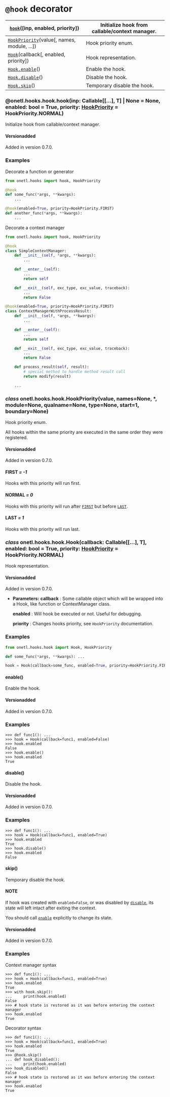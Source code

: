 <a id="hook-decorator"></a>

# `@hook` decorator

| [`hook`](#onetl.hooks.hook.hook)([inp, enabled, priority])                    | Initialize hook from callable/context manager.   |
|-------------------------------------------------------------------------------|--------------------------------------------------|
| [`HookPriority`](#onetl.hooks.hook.HookPriority)(value[, names, module, ...]) | Hook priority enum.                              |
| [`Hook`](#onetl.hooks.hook.Hook)(callback[, enabled, priority])               | Hook representation.                             |
| [`Hook.enable`](#onetl.hooks.hook.Hook.enable)()                              | Enable the hook.                                 |
| [`Hook.disable`](#onetl.hooks.hook.Hook.disable)()                            | Disable the hook.                                |
| [`Hook.skip`](#onetl.hooks.hook.Hook.skip)()                                  | Temporary disable the hook.                      |

### @onetl.hooks.hook.hook(inp: Callable[[...], T] | None = None, enabled: bool = True, priority: [HookPriority](#onetl.hooks.hook.HookPriority) = HookPriority.NORMAL)

Initialize hook from callable/context manager.

#### Versionadded
Added in version 0.7.0.

### Examples

Decorate a function or generator

```py
from onetl.hooks import hook, HookPriority

@hook
def some_func(*args, **kwargs):
    ...

@hook(enabled=True, priority=HookPriority.FIRST)
def another_func(*args, **kwargs):
    ...
```

Decorate a context manager

```py
from onetl.hooks import hook, HookPriority

@hook
class SimpleContextManager:
    def __init__(self, *args, **kwargs):
        ...

    def __enter__(self):
        ...
        return self

    def __exit__(self, exc_type, exc_value, traceback):
        ...
        return False

@hook(enabled=True, priority=HookPriority.FIRST)
class ContextManagerWithProcessResult:
    def __init__(self, *args, **kwargs):
        ...

    def __enter__(self):
        ...
        return self

    def __exit__(self, exc_type, exc_value, traceback):
        ...
        return False

    def process_result(self, result):
        # special method to handle method result call
        return modify(result)

    ...
```

<!-- !! processed by numpydoc !! -->

### *class* onetl.hooks.hook.HookPriority(value, names=None, \*, module=None, qualname=None, type=None, start=1, boundary=None)

Hook priority enum.

All hooks within the same priority are executed in the same order they were registered.

#### Versionadded
Added in version 0.7.0.

<!-- !! processed by numpydoc !! -->

#### FIRST *= -1*

Hooks with this priority will run first.

<!-- !! processed by numpydoc !! -->

#### NORMAL *= 0*

Hooks with this priority will run after [`FIRST`](#onetl.hooks.hook.HookPriority.FIRST) but before [`LAST`](#onetl.hooks.hook.HookPriority.LAST).

<!-- !! processed by numpydoc !! -->

#### LAST *= 1*

Hooks with this priority will run last.

<!-- !! processed by numpydoc !! -->

### *class* onetl.hooks.hook.Hook(callback: Callable[[...], T], enabled: bool = True, priority: [HookPriority](#onetl.hooks.hook.HookPriority) = HookPriority.NORMAL)

Hook representation.

#### Versionadded
Added in version 0.7.0.

* **Parameters:**
  **callback**
  : Some callable object which will be wrapped into a Hook, like function or ContextManager class.

  **enabled**
  : Will hook be executed or not. Useful for debugging.

  **priority**
  : Changes hooks priority, see `HookPriority` documentation.

### Examples

```python
from onetl.hooks.hook import Hook, HookPriority

def some_func(*args, **kwargs): ...

hook = Hook(callback=some_func, enabled=True, priority=HookPriority.FIRST)
```

<!-- !! processed by numpydoc !! -->

#### enable()

Enable the hook.

#### Versionadded
Added in version 0.7.0.

### Examples

```pycon
>>> def func1(): ...
>>> hook = Hook(callback=func1, enabled=False)
>>> hook.enabled
False
>>> hook.enable()
>>> hook.enabled
True
```

<!-- !! processed by numpydoc !! -->

#### disable()

Disable the hook.

#### Versionadded
Added in version 0.7.0.

### Examples

```pycon
>>> def func1(): ...
>>> hook = Hook(callback=func1, enabled=True)
>>> hook.enabled
True
>>> hook.disable()
>>> hook.enabled
False
```

<!-- !! processed by numpydoc !! -->

#### skip()

Temporary disable the hook.

#### NOTE
If hook was created with `enabled=False`, or was disabled by [`disable`](#onetl.hooks.hook.Hook.disable),
its state will left intact after exiting the context.

You should call [`enable`](#onetl.hooks.hook.Hook.enable) explicitly to change its state.

#### Versionadded
Added in version 0.7.0.

### Examples

Context manager syntax

```pycon
>>> def func1(): ...
>>> hook = Hook(callback=func1, enabled=True)
>>> hook.enabled
True
>>> with hook.skip():
...     print(hook.enabled)
False
>>> # hook state is restored as it was before entering the context manager
>>> hook.enabled
True
```

Decorator syntax

```pycon
>>> def func1(): ...
>>> hook = Hook(callback=func1, enabled=True)
>>> hook.enabled
True
>>> @hook.skip()
... def hook_disabled():
...     print(hook.enabled)
>>> hook_disabled()
False
>>> # hook state is restored as it was before entering the context manager
>>> hook.enabled
True
```

<!-- !! processed by numpydoc !! -->
